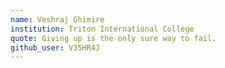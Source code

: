 ```yaml
---
name: Veshraj Ghimire
institution: Triton International College
quote: Giving up is the only sure way to fail.
github_user: V35HR4J
---
```

